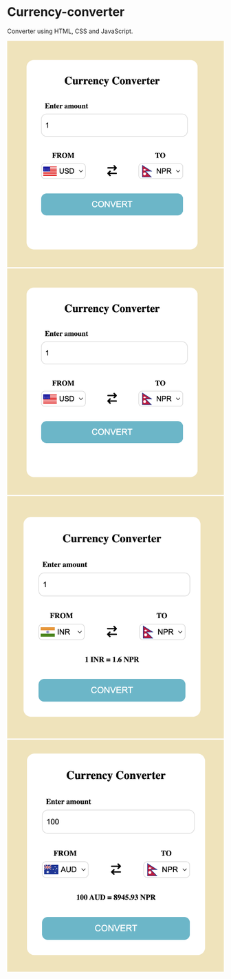 # Currency-converter
Converter using HTML, CSS and JavaScript.

![USD-NPR](Images/USD-NPR.png)
![USD-NPR.](Images/USD-NPR.png)
![INR-NPR](Images/INR-NPR.png)
![AUD-NPR](Images/AUD-NPR.png)

